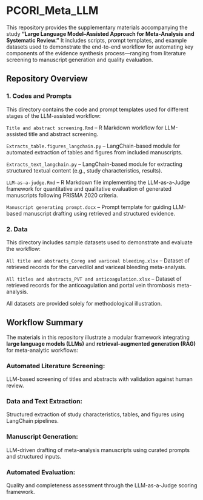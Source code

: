 # PCORI_Meta_LLM
This repository provides the supplementary materials accompanying the study **“Large Language Model–Assisted Approach for Meta-Analysis and Systematic Review.”**
It includes scripts, prompt templates, and example datasets used to demonstrate the end-to-end workflow for automating key components of the evidence synthesis process—ranging from literature screening to manuscript generation and quality evaluation.

## Repository Overview
### 1. Codes and Prompts
This directory contains the code and prompt templates used for different stages of the LLM-assisted workflow:

`Title and abstract screening.Rmd` – R Markdown workflow for LLM-assisted title and abstract screening.

`Extracts_table.figures_langchain.py` – LangChain-based module for automated extraction of tables and figures from included manuscripts.

`Extracts_text_langchain.py` – LangChain-based module for extracting structured textual content (e.g., study characteristics, results).

`LLM-as-a-judge.Rmd` – R Markdown file implementing the LLM-as-a-Judge framework for quantitative and qualitative evaluation of generated manuscripts following PRISMA 2020 criteria.

`Manuscript generating prompt.docx` – Prompt template for guiding LLM-based manuscript drafting using retrieved and structured evidence.

### 2. Data

This directory includes sample datasets used to demonstrate and evaluate the workflow:

`All title and abstracts_Coreg and variceal bleeding.xlsx` – Dataset of retrieved records for the carvedilol and variceal bleeding meta-analysis.

`All titles and abstracts_PVT and anticoagulation.xlsx` – Dataset of retrieved records for the anticoagulation and portal vein thrombosis meta-analysis.

All datasets are provided solely for methodological illustration.

## Workflow Summary

The materials in this repository illustrate a modular framework integrating **large language models (LLMs)** and **retrieval-augmented generation (RAG)** for meta-analytic workflows:

### Automated Literature Screening:
LLM-based screening of titles and abstracts with validation against human review.

### Data and Text Extraction:
Structured extraction of study characteristics, tables, and figures using LangChain pipelines.

### Manuscript Generation:
LLM-driven drafting of meta-analysis manuscripts using curated prompts and structured inputs.

### Automated Evaluation:
Quality and completeness assessment through the LLM-as-a-Judge scoring framework.
